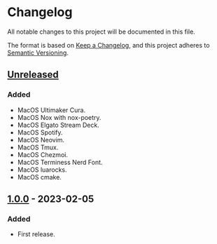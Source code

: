 # Changelog
All notable changes to this project will be documented in this file.

The format is based on [Keep a Changelog](https://keepachangelog.com/en/1.0.0/),
and this project adheres to [Semantic Versioning](https://semver.org/spec/v2.0.0.html).


## [Unreleased]
### Added
- MacOS Ultimaker Cura.
- MacOS Nox with nox-poetry.
- MacOS Elgato Stream Deck.
- MacOS Spotify.
- MacOS Neovim.
- MacOS Tmux.
- MacOS Chezmoi.
- MacOS Terminess Nerd Font.
- MacOS luarocks.
- MacOS cmake.

## [1.0.0] - 2023-02-05
### Added
- First release.

[Unreleased]: https://github.com/fedejaure/dev-setup/compare/v1.0.0...HEAD
[1.0.0]: https://github.com/fedejaure/dev-setup/compare/releases/tag/v1.0.0
